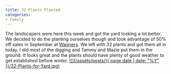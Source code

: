 ```yaml
---
title: 32 Plants Planted
categories:
- Family
---
```


The landscapers were here this week and got the yard looking a lot better. We decided to do the planting ourselves though and took advantage of 50% off sales in September at [Wagners](http://wagners.biz/). We left with 32 plants and got them all in today. I did most of the digging and Tammy and Mazie put them in the ground. It looks great and the plants should have plenty of good weather to get established before winter.
[![](/assets/posts/{{ page.date | date: "%Y" }}/32-Plants-for-Yard.jpg)](http://thingelstad.com/s/32-plants-planted/32-plants-for-yard/img)
